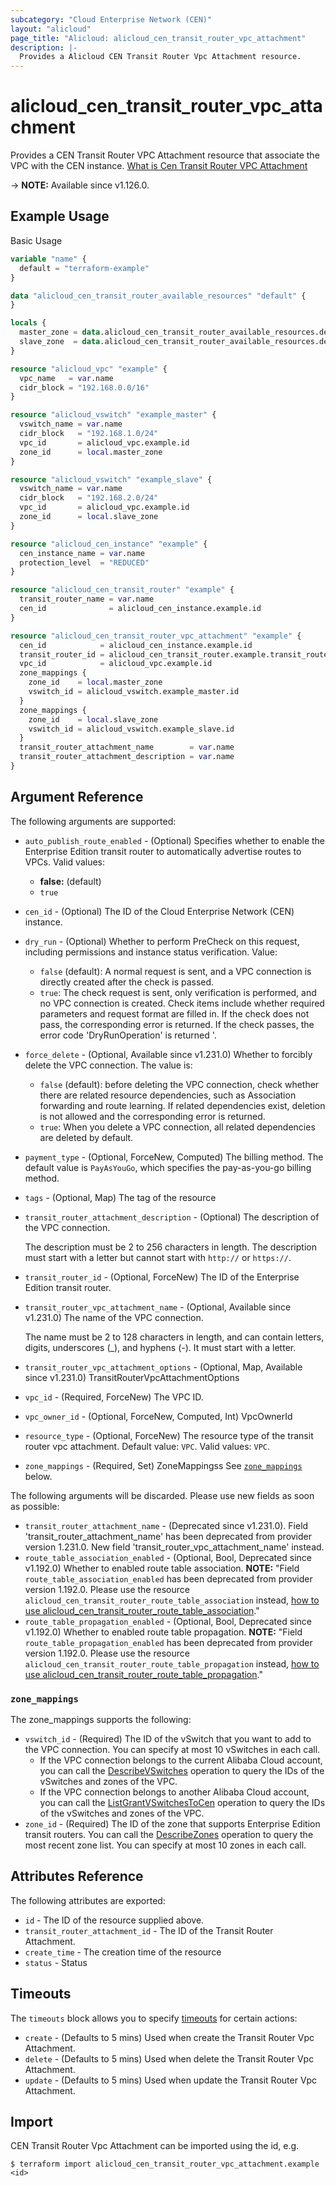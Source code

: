 ```yaml
---
subcategory: "Cloud Enterprise Network (CEN)"
layout: "alicloud"
page_title: "Alicloud: alicloud_cen_transit_router_vpc_attachment"
description: |-
  Provides a Alicloud CEN Transit Router Vpc Attachment resource.
---
```


# alicloud_cen_transit_router_vpc_attachment

Provides a CEN Transit Router VPC Attachment resource that associate the VPC with the CEN instance. [What is Cen Transit Router VPC Attachment](https://www.alibabacloud.com/help/en/cen/developer-reference/api-cbn-2017-09-12-createtransitroutervpcattachment)

-> **NOTE:** Available since v1.126.0.

## Example Usage

Basic Usage

```terraform
variable "name" {
  default = "terraform-example"
}

data "alicloud_cen_transit_router_available_resources" "default" {
}

locals {
  master_zone = data.alicloud_cen_transit_router_available_resources.default.resources[0].master_zones[0]
  slave_zone  = data.alicloud_cen_transit_router_available_resources.default.resources[0].slave_zones[1]
}

resource "alicloud_vpc" "example" {
  vpc_name   = var.name
  cidr_block = "192.168.0.0/16"
}

resource "alicloud_vswitch" "example_master" {
  vswitch_name = var.name
  cidr_block   = "192.168.1.0/24"
  vpc_id       = alicloud_vpc.example.id
  zone_id      = local.master_zone
}

resource "alicloud_vswitch" "example_slave" {
  vswitch_name = var.name
  cidr_block   = "192.168.2.0/24"
  vpc_id       = alicloud_vpc.example.id
  zone_id      = local.slave_zone
}

resource "alicloud_cen_instance" "example" {
  cen_instance_name = var.name
  protection_level  = "REDUCED"
}

resource "alicloud_cen_transit_router" "example" {
  transit_router_name = var.name
  cen_id              = alicloud_cen_instance.example.id
}

resource "alicloud_cen_transit_router_vpc_attachment" "example" {
  cen_id            = alicloud_cen_instance.example.id
  transit_router_id = alicloud_cen_transit_router.example.transit_router_id
  vpc_id            = alicloud_vpc.example.id
  zone_mappings {
    zone_id    = local.master_zone
    vswitch_id = alicloud_vswitch.example_master.id
  }
  zone_mappings {
    zone_id    = local.slave_zone
    vswitch_id = alicloud_vswitch.example_slave.id
  }
  transit_router_attachment_name        = var.name
  transit_router_attachment_description = var.name
}
```

## Argument Reference

The following arguments are supported:
* `auto_publish_route_enabled` - (Optional) Specifies whether to enable the Enterprise Edition transit router to automatically advertise routes to VPCs. Valid values:
  - **false:** (default)
  - `true`

* `cen_id` - (Optional) The ID of the Cloud Enterprise Network (CEN) instance.

* `dry_run` - (Optional) Whether to perform PreCheck on this request, including permissions and instance status verification. Value:
  - `false` (default): A normal request is sent, and a VPC connection is directly created after the check is passed.
  - `true`: The check request is sent, only verification is performed, and no VPC connection is created. Check items include whether required parameters and request format are filled in. If the check does not pass, the corresponding error is returned. If the check passes, the error code 'DryRunOperation' is returned '.
* `force_delete` - (Optional, Available since v1.231.0) Whether to forcibly delete the VPC connection. The value is:
  - `false` (default): before deleting the VPC connection, check whether there are related resource dependencies, such as Association forwarding and route learning. If related dependencies exist, deletion is not allowed and the corresponding error is returned.
  - `true`: When you delete a VPC connection, all related dependencies are deleted by default.
* `payment_type` - (Optional, ForceNew, Computed) The billing method. The default value is `PayAsYouGo`, which specifies the pay-as-you-go billing method.

* `tags` - (Optional, Map) The tag of the resource
* `transit_router_attachment_description` - (Optional) The description of the VPC connection.

  The description must be 2 to 256 characters in length. The description must start with a letter but cannot start with `http://` or `https://`.

* `transit_router_id` - (Optional, ForceNew) The ID of the Enterprise Edition transit router.

* `transit_router_vpc_attachment_name` - (Optional, Available since v1.231.0) The name of the VPC connection.

  The name must be 2 to 128 characters in length, and can contain letters, digits, underscores (\_), and hyphens (-). It must start with a letter.

* `transit_router_vpc_attachment_options` - (Optional, Map, Available since v1.231.0) TransitRouterVpcAttachmentOptions
* `vpc_id` - (Required, ForceNew) The VPC ID.

* `vpc_owner_id` - (Optional, ForceNew, Computed, Int) VpcOwnerId
* `resource_type` - (Optional, ForceNew) The resource type of the transit router vpc attachment. Default value: `VPC`. Valid values: `VPC`.
* `zone_mappings` - (Required, Set) ZoneMappingss See [`zone_mappings`](#zone_mappings) below.

The following arguments will be discarded. Please use new fields as soon as possible:
* `transit_router_attachment_name` - (Deprecated since v1.231.0). Field 'transit_router_attachment_name' has been deprecated from provider version 1.231.0. New field 'transit_router_vpc_attachment_name' instead.
* `route_table_association_enabled` - (Optional, Bool, Deprecated since v1.192.0) Whether to enabled route table association. **NOTE:** "Field `route_table_association_enabled` has been deprecated from provider version 1.192.0. Please use the resource `alicloud_cen_transit_router_route_table_association` instead, [how to use alicloud_cen_transit_router_route_table_association](https://registry.terraform.io/providers/aliyun/alicloud/latest/docs/resources/cen_transit_router_route_table_association)."
* `route_table_propagation_enabled` - (Optional, Bool, Deprecated since v1.192.0) Whether to enabled route table propagation. **NOTE:** "Field `route_table_propagation_enabled` has been deprecated from provider version 1.192.0. Please use the resource `alicloud_cen_transit_router_route_table_propagation` instead, [how to use alicloud_cen_transit_router_route_table_propagation](https://registry.terraform.io/providers/aliyun/alicloud/latest/docs/resources/cen_transit_router_route_table_propagation)."

### `zone_mappings`

The zone_mappings supports the following:
* `vswitch_id` - (Required) The ID of the vSwitch that you want to add to the VPC connection.  You can specify at most 10 vSwitches in each call.
  - If the VPC connection belongs to the current Alibaba Cloud account, you can call the [DescribeVSwitches](https://www.alibabacloud.com/help/en/doc-detail/35748.html) operation to query the IDs of the vSwitches and zones of the VPC.
  - If the VPC connection belongs to another Alibaba Cloud account, you can call the [ListGrantVSwitchesToCen](https://www.alibabacloud.com/help/en/doc-detail/427599.html) operation to query the IDs of the vSwitches and zones of the VPC.
* `zone_id` - (Required) The ID of the zone that supports Enterprise Edition transit routers.  You can call the [DescribeZones](https://www.alibabacloud.com/help/en/doc-detail/36064.html) operation to query the most recent zone list.  You can specify at most 10 zones in each call.

## Attributes Reference

The following attributes are exported:
* `id` - The ID of the resource supplied above.
* `transit_router_attachment_id` - The ID of the Transit Router Attachment.
* `create_time` - The creation time of the resource
* `status` - Status

## Timeouts

The `timeouts` block allows you to specify [timeouts](https://www.terraform.io/docs/configuration-0-11/resources.html#timeouts) for certain actions:
* `create` - (Defaults to 5 mins) Used when create the Transit Router Vpc Attachment.
* `delete` - (Defaults to 5 mins) Used when delete the Transit Router Vpc Attachment.
* `update` - (Defaults to 5 mins) Used when update the Transit Router Vpc Attachment.

## Import

CEN Transit Router Vpc Attachment can be imported using the id, e.g.

```shell
$ terraform import alicloud_cen_transit_router_vpc_attachment.example <id>
```